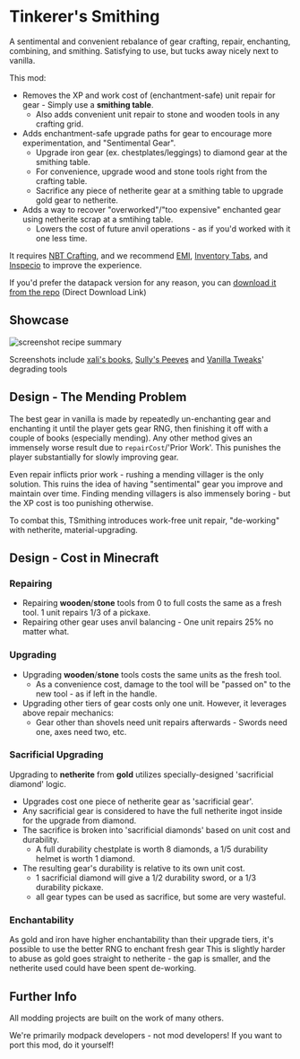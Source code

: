 # Tinkerer's Smithing

A sentimental and convenient rebalance of gear crafting, repair, enchanting, combining, and smithing.
Satisfying to use, but tucks away nicely next to vanilla.

This mod:
- Removes the XP and work cost of (enchantment-safe) unit repair for gear - Simply use a **smithing table**.
    - Also adds convenient unit repair to stone and wooden tools in any crafting grid.
- Adds enchantment-safe upgrade paths for gear to encourage more experimentation, and "Sentimental Gear".
    - Upgrade iron gear (ex. chestplates/leggings) to diamond gear at the smithing table.
    - For convenience, upgrade wood and stone tools right from the crafting table.
    - Sacrifice any piece of netherite gear at a smithing table to upgrade gold gear to netherite.
- Adds a way to recover "overworked"/"too expensive" enchanted gear using netherite scrap at a smtihing table.
    - Lowers the cost of future anvil operations - as if you'd worked with it one less time.


It requires [NBT Crafting](https://modrinth.com/mod/nbt-crafting), and we recommend [EMI](https://modrinth.com/mod/emi), [Inventory Tabs](https://modrinth.com/mod/inventory-tabs-updated), and [Inspecio](https://modrinth.com/mod/inspecio) to improve the experience.

If you'd prefer the datapack version for any reason, you can [download it from the repo](https://download-directory.github.io/?url=https://github.com/sisby-folk/tinkerers-smithing/tree/main/src/main/resources/data/tinkerers_smithing) (Direct Download Link)

## Showcase

![screenshot recipe summary](https://cdn.modrinth.com/data/RhVpNN5O/images/a245f761515190d5864524ea9c20fe621103df09.png)

Screenshots include [xali's books](https://www.curseforge.com/minecraft/texture-packs/xalis-enchanted-books), [Sully's Peeves](https://www.curseforge.com/minecraft/texture-packs/sullys-peeves) and [Vanilla Tweaks](https://vanillatweaks.net/picker/resource-packs/)' degrading tools

## Design - The Mending Problem

The best gear in vanilla is made by repeatedly un-enchanting gear and enchanting it until the player gets gear RNG, then finishing it off with a couple of books (especially mending).
Any other method gives an immensely worse result due to `repairCost`/'Prior Work'.
This punishes the player substantially for slowly improving gear.

Even repair inflicts prior work - rushing a mending villager is the only solution.
This ruins the idea of having "sentimental" gear you improve and maintain over time.
Finding mending villagers is also immensely boring - but the XP cost is too punishing otherwise.

To combat this, TSmithing introduces work-free unit repair, "de-working" with netherite, material-upgrading.

## Design - Cost in Minecraft

### Repairing
- Repairing **wooden**/**stone** tools from 0 to full costs the same as a fresh tool. 1 unit repairs 1/3 of a pickaxe.
- Repairing other gear uses anvil balancing - One unit repairs 25% no matter what.

### Upgrading
- Upgrading **wooden**/**stone** tools costs the same units as the fresh tool.
    - As a convenience cost, damage to the tool will be "passed on" to the new tool - as if left in the handle.
- Upgrading other tiers of gear costs only one unit. However, it leverages above repair mechanics:
    - Gear other than shovels need unit repairs afterwards - Swords need one, axes need two, etc.

### Sacrificial Upgrading
Upgrading to **netherite** from **gold** utilizes specially-designed 'sacrificial diamond' logic.

- Upgrades cost one piece of netherite gear as 'sacrificial gear'.
- Any sacrificial gear is considered to have the full netherite ingot inside for the upgrade from diamond.
- The sacrifice is broken into 'sacrificial diamonds' based on unit cost and durability.
    - A full durability chestplate is worth 8 diamonds, a 1/5 durability helmet is worth 1 diamond.
- The resulting gear's durability is relative to its own unit cost.
    - 1 sacrificial diamond will give a 1/2 durability sword, or a 1/3 durability pickaxe.
    - all gear types can be used as sacrifice, but some are very wasteful.

### Enchantability
As gold and iron have higher enchantability than their upgrade tiers, it's possible to use the better RNG to enchant fresh gear
This is slightly harder to abuse as gold goes straight to netherite -
the gap is smaller, and the netherite used could have been spent de-working.

## Further Info

All modding projects are built on the work of many others.

We're primarily modpack developers - not mod developers! If you want to port this mod, do it yourself!
